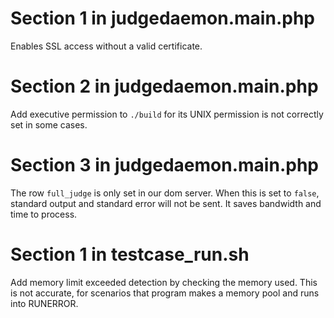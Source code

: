 # Section 1 in judgedaemon.main.php

Enables SSL access without a valid certificate.

# Section 2 in judgedaemon.main.php

Add executive permission to `./build` for its UNIX permission is not correctly set in some cases.

# Section 3 in judgedaemon.main.php

The row `full_judge` is only set in our dom server. When this is set to `false`, standard output and standard error will not be sent. It saves bandwidth and time to process.

# Section 1 in testcase_run.sh

Add memory limit exceeded detection by checking the memory used. This is not accurate, for scenarios that program makes a memory pool and runs into RUNERROR. 


